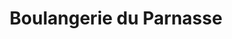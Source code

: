 ---
title: "Boulangerie du Parnasse"
url: /chatillon-sur-thouet/boulangerie-du-parnasse/
shop: boulangerie
---